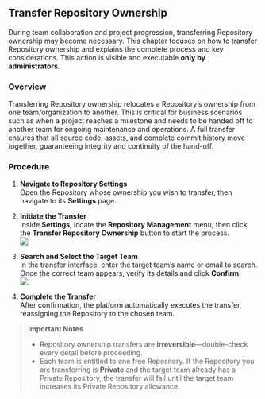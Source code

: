 ## Transfer Repository Ownership

During team collaboration and project progression, transferring Repository ownership may become necessary. This chapter focuses on how to transfer Repository ownership and explains the complete process and key considerations. This action is visible and executable **only by administrators**.

### Overview

Transferring Repository ownership relocates a Repository’s ownership from one team/organization to another. This is critical for business scenarios such as when a project reaches a milestone and needs to be handed off to another team for ongoing maintenance and operations. A full transfer ensures that all source code, assets, and complete commit history move together, guaranteeing integrity and continuity of the hand-off.

### Procedure

1. **Navigate to Repository Settings**  
   Open the Repository whose ownership you wish to transfer, then navigate to its **Settings** page.

2. **Initiate the Transfer**  
   Inside **Settings**, locate the **Repository Management** menu, then click the **Transfer Repository Ownership** button to start the process.  
   ![](</portal/rep-transfer.png>)

3. **Search and Select the Target Team**  
   In the transfer interface, enter the target team’s name or email to search. Once the correct team appears, verify its details and click **Confirm**.  
   ![](</portal/rep-transfer2.png>)

4. **Complete the Transfer**  
   After confirmation, the platform automatically executes the transfer, reassigning the Repository to the chosen team.

> **Important Notes**
>
> *   Repository ownership transfers are **irreversible**—double-check every detail before proceeding.  
> *   Each team is entitled to one free Repository. If the Repository you are transferring is **Private** and the target team already has a Private Repository, the transfer will fail until the target team increases its Private Repository allowance.